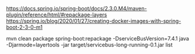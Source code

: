 https://docs.spring.io/spring-boot/docs/2.3.0.M4/maven-plugin/reference/html/#repackage-layers
https://spring.io/blog/2020/01/27/creating-docker-images-with-spring-boot-2-3-0-m1

mvn clean package spring-boot:repackage -DserviceBusVersion=7.4.1
java -Djarmode=layertools -jar target/servicebus-long-running-0.1.jar list

